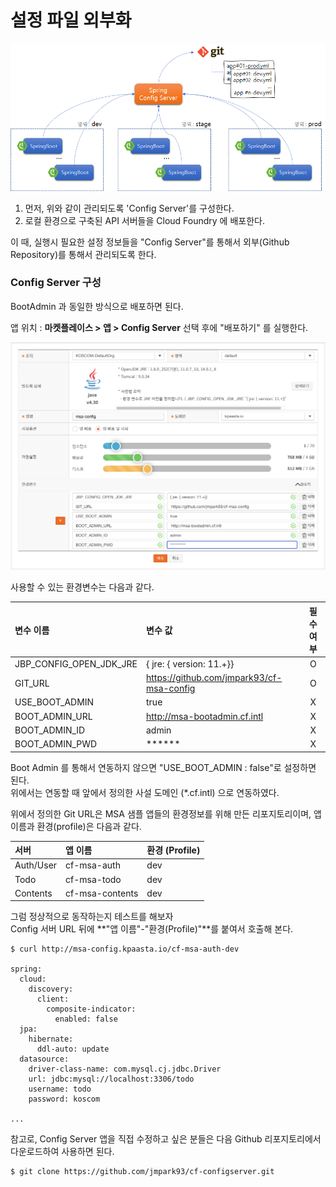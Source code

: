 # 설정 파일 외부화

![](../../.gitbook/assets/image%20%28182%29.png)

1. 먼저, 위와 같이 관리되도록 'Config Server'를 구성한다. 
2. 로컬 환경으로 구축된 API 서버들을 Cloud Foundry 에 배포한다.  

이 때, 실행시 필요한 설정 정보들을 "Config Server"를 통해서 외부\(Github Repository\)를 통해서 관리되도록 한다.

### Config Server 구성

BootAdmin 과 동일한 방식으로 배포하면 된다. 

앱 위치 : **마켓플레이스 &gt; 앱 &gt;  Config Server** 선택 후에 "배포하기" 를 실행한다.

![](../../.gitbook/assets/image%20%28204%29.png)

사용할 수 있는 환경변수는 다음과 같다. 

| 변수 이름 | 변수 값 | 필수 여부 |
| :--- | :--- | :---: |
| JBP\_CONFIG\_OPEN\_JDK\_JRE | { jre: { version: 11.+}} | O |
| GIT\_URL | https://github.com/jmpark93/cf-msa-config	 | O |
| USE\_BOOT\_ADMIN | true | X |
| BOOT\_ADMIN\_URL | http://msa-bootadmin.cf.intl | X |
| BOOT\_ADMIN\_ID | admin | X |
| BOOT\_ADMIN\_PWD | \*\*\*\*\*\* | X |

Boot Admin 를 통해서 연동하지 않으면 "USE\_BOOT\_ADMIN : false"로 설정하면 된다.   
위에서는 연동할 때 앞에서 정의한 사설 도메인 \(\*.cf.intl\) 으로 연동하였다.  

위에서 정의한 Git URL은 MSA 샘플 앱들의 환경정보를 위해 만든 리포지토리이며,  앱 이름과 환경\(profile\)은 다음과 같다. 

| 서버 | 앱 이름 | 환경 \(Profile\) |
| :--- | :--- | :--- |
| Auth/User | cf-msa-auth | dev |
| Todo | cf-msa-todo | dev  |
| Contents | cf-msa-contents | dev |

 그럼 정상적으로 동작하는지 테스트를 해보자   
Config 서버 URL 뒤에 **"앱 이름"-"환경\(Profile\)"**를 붙여서 호출해 본다. 

```text
$ curl http://msa-config.kpaasta.io/cf-msa-auth-dev

spring:
  cloud:
    discovery:
      client:
        composite-indicator:
          enabled: false
  jpa:
    hibernate:
      ddl-auto: update
  datasource:
    driver-class-name: com.mysql.cj.jdbc.Driver
    url: jdbc:mysql://localhost:3306/todo
    username: todo
    password: koscom
    
...
```

참고로, Config Server 앱을 직접 수정하고 싶은 분들은 다음 Github 리포지토리에서 다운로드하여 사용하면 된다. 

```text
$ git clone https://github.com/jmpark93/cf-configserver.git
```




